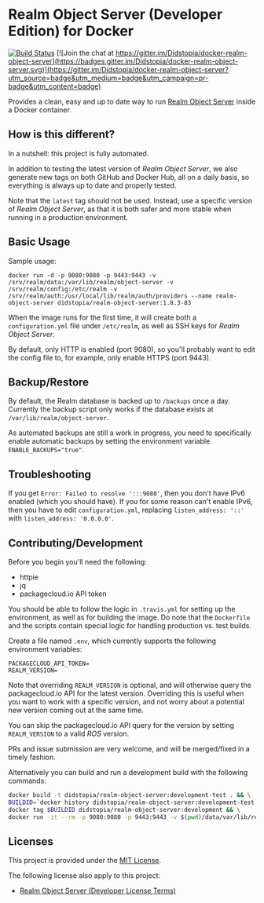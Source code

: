 # Realm Object Server (Developer Edition) for Docker

[![Build Status](https://travis-ci.org/Didstopia/docker-realm-object-server.svg?branch=master)](https://travis-ci.org/Didstopia/docker-realm-object-server)
[![Join the chat at https://gitter.im/Didstopia/docker-realm-object-server](https://badges.gitter.im/Didstopia/docker-realm-object-server.svg)](https://gitter.im/Didstopia/docker-realm-object-server?utm_source=badge&utm_medium=badge&utm_campaign=pr-badge&utm_content=badge)

Provides a clean, easy and up to date way to run [Realm Object Server](https://realm.io/docs/realm-object-server/) inside a Docker container.

## How is this different?

In a nutshell: this project is fully automated.

In addition to testing the latest version of _Realm Object Server_, we also generate new tags on both GitHub and Docker Hub, all on a daily basis, so everything is always up to date and properly tested.

Note that the `latest` tag should not be used. Instead, use a specific version of _Realm Object Server_, as that it is both safer and more stable when running in a production environment.

## Basic Usage

Sample usage:
```
docker run -d -p 9080:9080 -p 9443:9443 -v /srv/realm/data:/var/lib/realm/object-server -v /srv/realm/config:/etc/realm -v /srv/realm/auth:/usr/local/lib/realm/auth/providers --name realm-object-server didstopia/realm-object-server:1.8.3-83
```

When the image runs for the first time, it will create both a `configuration.yml` file under `/etc/realm`, as well as SSH keys for _Realm Object Server_.

By default, only HTTP is enabled (port 9080), so you'll probably want to edit the config file to, for example, only enable HTTPS (port 9443).

## Backup/Restore

By default, the Realm database is backed up to `/backups` once a day. Currently the backup script only works if 
the database exists at `/var/lib/realm/object-server`.

As automated backups are still a work in progress, you need to specifically enable automatic backups by setting the environment variable `ENABLE_BACKUPS="true"`.

## Troubleshooting

If you get `Error: Failed to resolve ':::9080'`, then you don't have IPv6 enabled (which you should have). If you for some reason can't enable IPv6, then you have to edit `configuration.yml`, replacing `listen_address: '::'` with `listen_address: '0.0.0.0'`.

## Contributing/Development

Before you begin you'll need the following:
- httpie
- jq
- packagecloud.io API token

You should be able to follow the logic in `.travis.yml` for setting up the environment, as well as for building the image.
Do note that the `Dockerfile` and the scripts contain special logic for handling production vs. test builds.

Create a file named `.env`, which currently supports the following environment variables:

```
PACKAGECLOUD_API_TOKEN=
REALM_VERSION=
```

Note that overriding `REALM_VERSION` is optional, and will otherwise query the packagecloud.io API for the latest version. Overriding this is useful when you want to work with a specific version, and not worry about a potential new version coming out at the same time.

You can skip the packagecloud.io API query for the version by setting `REALM_VERSION` to a valid _ROS_ version.

PRs and issue submission are very welcome, and will be merged/fixed in a timely fashion.

Alternatively you can build and run a development build with the following commands:
```bash
docker build -t didstopia/realm-object-server:development-test . && \
BUILDID=`docker history didstopia/realm-object-server:development-test | grep "LABEL TEST=FALSE" | awk '{print $1}'` && \
docker tag $BUILDID didstopia/realm-object-server:development && \
docker run -it --rm -p 9080:9080 -p 9443:9443 -v $(pwd)/data/var/lib/realm-object-server:/var/lib/realm/object-server -v $(pwd)/data/etc/realm:/etc/realm -v $(pwd)/data/usr/local/lib/realm/auth/providers:/usr/local/lib/realm/auth/providers -v $(pwd)/data/backups:/backups --name realm-object-server didstopia/realm-object-server:development
```

## Licenses

This project is provided under the [MIT License](https://github.com/Didstopia/docker-realm-object-server/blob/master/LICENSE).

The following license also apply to this project:
- [Realm Object Server (Developer License Terms)](https://realm.io/legal/developer-license-terms/)
